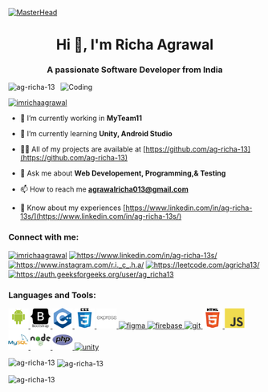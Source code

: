 [![MasterHead](https://static.wixstatic.com/media/3e899a_d32cbe5629b041038ecb2be1a15a49d5~mv2.gif)](https://github.com/ag-richa-13)


<h1 align="center">Hi 👋, I'm Richa Agrawal</h1>
<h3 align="center">A passionate Software Developer from India</h3>
<img src="https://cdn.dribbble.com/users/4055494/screenshots/15215756/media/d2b66c4ca0192aa26d103448b3d1518b.gif" alt="Coding" align="right" width="400">

<p align="left"> <img src="https://komarev.com/ghpvc/?username=ag-richa-13&label=Profile%20views&color=0e75b6&style=flat" alt="ag-richa-13" /> </p>

<p align="left"> <a href="https://twitter.com/imrichaagrawal" target="blank"><img src="https://img.shields.io/twitter/follow/imrichaagrawal?logo=twitter&style=for-the-badge" alt="imrichaagrawal" /></a> </p>

- 🔭 I’m currently working in **MyTeam11**

- 🌱 I’m currently learning **Unity, Android Studio**

- 👨‍💻 All of my projects are available at [https://github.com/ag-richa-13](https://github.com/ag-richa-13)

- 💬 Ask me about **Web Developement, Programming,& Testing**

- 📫 How to reach me **agrawalricha013@gmail.com**

- 📄 Know about my experiences [https://www.linkedin.com/in/ag-richa-13s/](https://www.linkedin.com/in/ag-richa-13s/)

<h3 align="left">Connect with me:</h3>
<p align="left">
<a href="https://twitter.com/imrichaagrawal" target="blank"><img align="center" src="https://raw.githubusercontent.com/rahuldkjain/github-profile-readme-generator/master/src/images/icons/Social/twitter.svg" alt="imrichaagrawal" height="30" width="40" /></a>
<a href="https://linkedin.com/in/https://www.linkedin.com/in/ag-richa-13s/" target="blank"><img align="center" src="https://raw.githubusercontent.com/rahuldkjain/github-profile-readme-generator/master/src/images/icons/Social/linked-in-alt.svg" alt="https://www.linkedin.com/in/ag-richa-13s/" height="30" width="40" /></a>
<a href="https://instagram.com/https://www.instagram.com/r.i._c_.h.a/" target="blank"><img align="center" src="https://raw.githubusercontent.com/rahuldkjain/github-profile-readme-generator/master/src/images/icons/Social/instagram.svg" alt="https://www.instagram.com/r.i._c_.h.a/" height="30" width="40" /></a>
<a href="https://www.leetcode.com/https://leetcode.com/agricha13/" target="blank"><img align="center" src="https://raw.githubusercontent.com/rahuldkjain/github-profile-readme-generator/master/src/images/icons/Social/leet-code.svg" alt="https://leetcode.com/agricha13/" height="30" width="40" /></a>
<a href="https://auth.geeksforgeeks.org/user/https://auth.geeksforgeeks.org/user/ag_richa13" target="blank"><img align="center" src="https://raw.githubusercontent.com/rahuldkjain/github-profile-readme-generator/master/src/images/icons/Social/geeks-for-geeks.svg" alt="https://auth.geeksforgeeks.org/user/ag_richa13" height="30" width="40" /></a>
</p>

<h3 align="left">Languages and Tools:</h3>
<p align="left"> <a href="https://developer.android.com" target="_blank" rel="noreferrer"> <img src="https://raw.githubusercontent.com/devicons/devicon/master/icons/android/android-original-wordmark.svg" alt="android" width="40" height="40"/> </a> <a href="https://getbootstrap.com" target="_blank" rel="noreferrer"> <img src="https://raw.githubusercontent.com/devicons/devicon/master/icons/bootstrap/bootstrap-plain-wordmark.svg" alt="bootstrap" width="40" height="40"/> </a> <a href="https://www.w3schools.com/cpp/" target="_blank" rel="noreferrer"> <img src="https://raw.githubusercontent.com/devicons/devicon/master/icons/cplusplus/cplusplus-original.svg" alt="cplusplus" width="40" height="40"/> </a> <a href="https://www.w3schools.com/css/" target="_blank" rel="noreferrer"> <img src="https://raw.githubusercontent.com/devicons/devicon/master/icons/css3/css3-original-wordmark.svg" alt="css3" width="40" height="40"/> </a> <a href="https://expressjs.com" target="_blank" rel="noreferrer"> <img src="https://raw.githubusercontent.com/devicons/devicon/master/icons/express/express-original-wordmark.svg" alt="express" width="40" height="40"/> </a> <a href="https://www.figma.com/" target="_blank" rel="noreferrer"> <img src="https://www.vectorlogo.zone/logos/figma/figma-icon.svg" alt="figma" width="40" height="40"/> </a> <a href="https://firebase.google.com/" target="_blank" rel="noreferrer"> <img src="https://www.vectorlogo.zone/logos/firebase/firebase-icon.svg" alt="firebase" width="40" height="40"/> </a> <a href="https://git-scm.com/" target="_blank" rel="noreferrer"> <img src="https://www.vectorlogo.zone/logos/git-scm/git-scm-icon.svg" alt="git" width="40" height="40"/> </a> <a href="https://www.w3.org/html/" target="_blank" rel="noreferrer"> <img src="https://raw.githubusercontent.com/devicons/devicon/master/icons/html5/html5-original-wordmark.svg" alt="html5" width="40" height="40"/> </a> <a href="https://developer.mozilla.org/en-US/docs/Web/JavaScript" target="_blank" rel="noreferrer"> <img src="https://raw.githubusercontent.com/devicons/devicon/master/icons/javascript/javascript-original.svg" alt="javascript" width="40" height="40"/> </a> <a href="https://www.mysql.com/" target="_blank" rel="noreferrer"> <img src="https://raw.githubusercontent.com/devicons/devicon/master/icons/mysql/mysql-original-wordmark.svg" alt="mysql" width="40" height="40"/> </a> <a href="https://nodejs.org" target="_blank" rel="noreferrer"> <img src="https://raw.githubusercontent.com/devicons/devicon/master/icons/nodejs/nodejs-original-wordmark.svg" alt="nodejs" width="40" height="40"/> </a> <a href="https://www.php.net" target="_blank" rel="noreferrer"> <img src="https://raw.githubusercontent.com/devicons/devicon/master/icons/php/php-original.svg" alt="php" width="40" height="40"/> </a> <a href="https://unity.com/" target="_blank" rel="noreferrer"> <img src="https://www.vectorlogo.zone/logos/unity3d/unity3d-icon.svg" alt="unity" width="40" height="40"/> </a> </p>

<p><img align="left" src="https://github-readme-stats.vercel.app/api/top-langs?username=ag-richa-13&show_icons=true&locale=en&layout=compact" alt="ag-richa-13" /></p>

<p>&nbsp;<img align="center" src="https://github-readme-stats.vercel.app/api?username=ag-richa-13&show_icons=true&locale=en" alt="ag-richa-13" /></p>

<p><img align="center" src="https://github-readme-streak-stats.herokuapp.com/?user=ag-richa-13&" alt="ag-richa-13" /></p>
